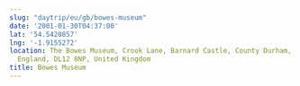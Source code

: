 ```yaml
---
slug: "daytrip/eu/gb/bowes-museum"
date: '2001-01-30T04:37:00'
lat: '54.5420857'
lng: '-1.9155272'
location: The Bowes Museum, Crook Lane, Barnard Castle, County Durham, North East,
  England, DL12 8NP, United Kingdom
title: Bowes Museum
---
```



